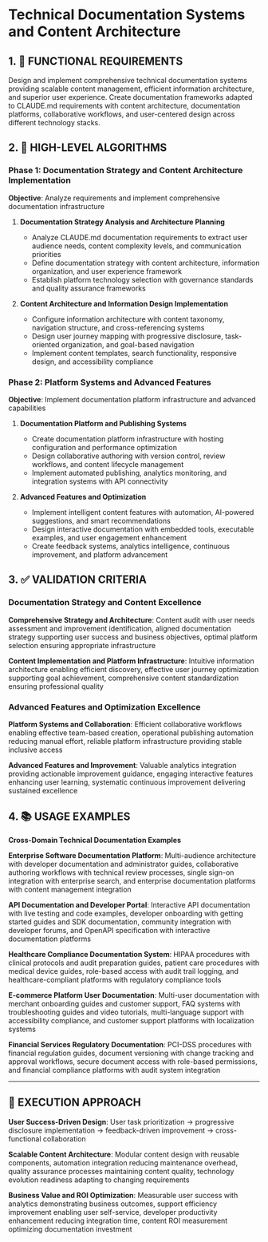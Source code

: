 # Technical Documentation Systems and Content Architecture

## 1. 🎯 FUNCTIONAL REQUIREMENTS

Design and implement comprehensive technical documentation systems providing scalable content management, efficient information architecture, and superior user experience. Create documentation frameworks adapted to CLAUDE.md requirements with content architecture, documentation platforms, collaborative workflows, and user-centered design across different technology stacks.

## 2. 🔄 HIGH-LEVEL ALGORITHMS

### Phase 1: Documentation Strategy and Content Architecture Implementation
**Objective**: Analyze requirements and implement comprehensive documentation infrastructure

1. **Documentation Strategy Analysis and Architecture Planning**
   - Analyze CLAUDE.md documentation requirements to extract user audience needs, content complexity levels, and communication priorities
   - Define documentation strategy with content architecture, information organization, and user experience framework
   - Establish platform technology selection with governance standards and quality assurance frameworks

2. **Content Architecture and Information Design Implementation**
   - Configure information architecture with content taxonomy, navigation structure, and cross-referencing systems
   - Design user journey mapping with progressive disclosure, task-oriented organization, and goal-based navigation
   - Implement content templates, search functionality, responsive design, and accessibility compliance

### Phase 2: Platform Systems and Advanced Features
**Objective**: Implement documentation platform infrastructure and advanced capabilities

1. **Documentation Platform and Publishing Systems**
   - Create documentation platform infrastructure with hosting configuration and performance optimization
   - Design collaborative authoring with version control, review workflows, and content lifecycle management
   - Implement automated publishing, analytics monitoring, and integration systems with API connectivity

2. **Advanced Features and Optimization**
   - Implement intelligent content features with automation, AI-powered suggestions, and smart recommendations
   - Design interactive documentation with embedded tools, executable examples, and user engagement enhancement
   - Create feedback systems, analytics intelligence, continuous improvement, and platform advancement

## 3. ✅ VALIDATION CRITERIA

### Documentation Strategy and Content Excellence
**Comprehensive Strategy and Architecture**: Content audit with user needs assessment and improvement identification, aligned documentation strategy supporting user success and business objectives, optimal platform selection ensuring appropriate infrastructure

**Content Implementation and Platform Infrastructure**: Intuitive information architecture enabling efficient discovery, effective user journey optimization supporting goal achievement, comprehensive content standardization ensuring professional quality

### Advanced Features and Optimization Excellence
**Platform Systems and Collaboration**: Efficient collaborative workflows enabling effective team-based creation, operational publishing automation reducing manual effort, reliable platform infrastructure providing stable inclusive access

**Advanced Features and Improvement**: Valuable analytics integration providing actionable improvement guidance, engaging interactive features enhancing user learning, systematic continuous improvement delivering sustained excellence

## 4. 📚 USAGE EXAMPLES

**Cross-Domain Technical Documentation Examples**

**Enterprise Software Documentation Platform**: Multi-audience architecture with developer documentation and administrator guides, collaborative authoring workflows with technical review processes, single sign-on integration with enterprise search, and enterprise documentation platforms with content management integration

**API Documentation and Developer Portal**: Interactive API documentation with live testing and code examples, developer onboarding with getting started guides and SDK documentation, community integration with developer forums, and OpenAPI specification with interactive documentation platforms

**Healthcare Compliance Documentation System**: HIPAA procedures with clinical protocols and audit preparation guides, patient care procedures with medical device guides, role-based access with audit trail logging, and healthcare-compliant platforms with regulatory compliance tools

**E-commerce Platform User Documentation**: Multi-user documentation with merchant onboarding guides and customer support, FAQ systems with troubleshooting guides and video tutorials, multi-language support with accessibility compliance, and customer support platforms with localization systems

**Financial Services Regulatory Documentation**: PCI-DSS procedures with financial regulation guides, document versioning with change tracking and approval workflows, secure document access with role-based permissions, and financial compliance platforms with audit system integration

---

## 🎯 EXECUTION APPROACH

**User Success-Driven Design**: User task prioritization → progressive disclosure implementation → feedback-driven improvement → cross-functional collaboration

**Scalable Content Architecture**: Modular content design with reusable components, automation integration reducing maintenance overhead, quality assurance processes maintaining content quality, technology evolution readiness adapting to changing requirements

**Business Value and ROI Optimization**: Measurable user success with analytics demonstrating business outcomes, support efficiency improvement enabling user self-service, developer productivity enhancement reducing integration time, content ROI measurement optimizing documentation investment